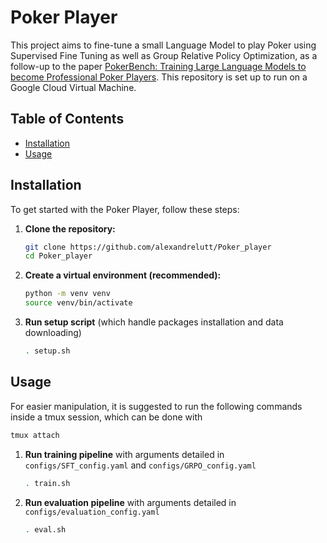 # Poker Player

This project aims to fine-tune a small Language Model to play Poker using Supervised Fine Tuning as well as Group Relative Policy Optimization, as a follow-up to the paper [PokerBench: Training Large Language Models to become Professional Poker Players](https://arxiv.org/html/2501.08328v1). This repository is set up to run on a Google Cloud Virtual Machine.

## Table of Contents

- [Installation](#installation)
- [Usage](#usage)

## Installation

To get started with the Poker Player, follow these steps:

1. **Clone the repository:**

   ```bash
   git clone https://github.com/alexandrelutt/Poker_player
   cd Poker_player
   ```

2. **Create a virtual environment (recommended):**

   ```bash
   python -m venv venv
   source venv/bin/activate
   ```

3. **Run setup script** (which handle packages installation and data downloading)

   ```bash
   . setup.sh
   ```

## Usage

For easier manipulation, it is suggested to run the following commands inside a tmux session, which can be done with

   ```bash
   tmux attach
   ```   

1. **Run training pipeline** with arguments detailed in `configs/SFT_config.yaml` and `configs/GRPO_config.yaml`

   ```bash
   . train.sh
   ```   

2. **Run evaluation pipeline** with arguments detailed in `configs/evaluation_config.yaml`

   ```bash
   . eval.sh
   ```   